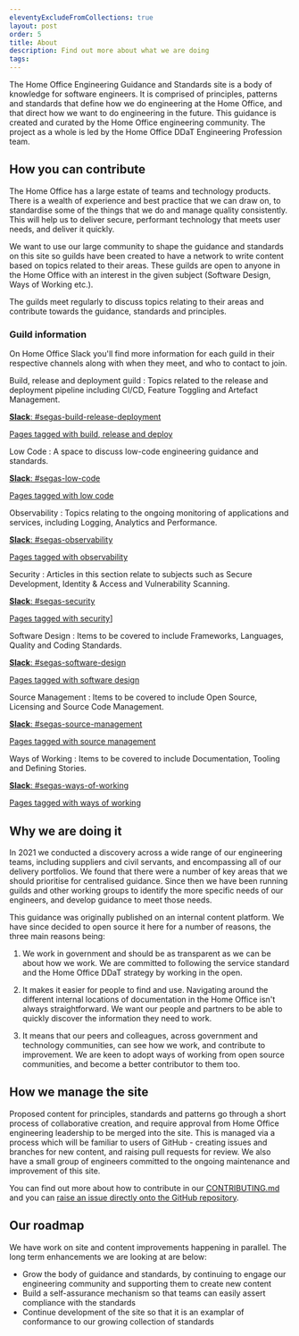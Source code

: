 ```yaml
---
eleventyExcludeFromCollections: true
layout: post
order: 5
title: About
description: Find out more about what we are doing
tags:
---
```


The Home Office Engineering Guidance and Standards site is a body of knowledge for software engineers. It is comprised of principles, patterns and standards that define how we do engineering at the Home Office, and that direct how we want to do engineering in the future. This guidance is created and curated by the Home Office engineering community. The project as a whole is led by the Home Office DDaT Engineering Profession team.

## How you can contribute

The Home Office has a large estate of teams and technology products. There is a wealth of experience and best practice that we can draw on, to standardise some of the things that we do and manage quality consistently. This will help us to deliver secure, performant technology that meets user needs, and deliver it quickly.

We want to use our large community to shape the guidance and standards on this site so guilds have been created to have a network to write content based on topics related to their areas. These guilds are open to anyone in the Home Office with an interest in the given subject (Software Design, Ways of Working etc.).

The guilds meet regularly to discuss topics relating to their areas and contribute towards the guidance, standards and principles.

### Guild information

On Home Office Slack you'll find more information for each guild in their respective channels along with when they meet, and who to contact to join.

Build, release and deployment guild
: Topics related to the release and deployment pipeline including CI/CD, Feature Toggling and Artefact Management.

  [**Slack**: #segas-build-release-deployment](https://homeoffice.enterprise.slack.com/archives/C02DR9CU4SC)

  [Pages tagged with build, release and deploy](/tags/build-release-and-deploy/)

Low Code
: A space to discuss low-code engineering guidance and standards.

  [**Slack**: #segas-low-code](https://homeoffice.enterprise.slack.com/archives/C05MK8UM2F7)

  [Pages tagged with low code](/tags/low-code/)

Observability
: Topics relating to the ongoing monitoring of applications and services, including Logging, Analytics and Performance.

  [**Slack**: #segas-observability](https://homeoffice.enterprise.slack.com/archives/C02BJSXJ0QK)

  [Pages tagged with observability](/tags/observability/)

Security
: Articles in this section relate to subjects such as Secure Development, Identity & Access and Vulnerability Scanning.

  [**Slack**: #segas-security](https://homeoffice.enterprise.slack.com/archives/C0282A158FM)

  [Pages tagged with security](/tags/security/)]

Software Design
: Items to be covered to include Frameworks, Languages, Quality and Coding Standards.

  [**Slack**: #segas-software-design](https://homeoffice.enterprise.slack.com/archives/C02AHL4ML7P)

  [Pages tagged with software design](/tags/software-design/)

Source Management
: Items to be covered to include Open Source, Licensing and Source Code Management.

  [**Slack**: #segas-source-management](https://homeoffice.enterprise.slack.com/archives/C02DE9B8M25)

  [Pages tagged with source management](/tags/source-management/)

Ways of Working
: Items to be covered to include Documentation, Tooling and Defining Stories.

  [**Slack**: #segas-ways-of-working](https://homeoffice.enterprise.slack.com/archives/C02CLUJ01QX)

  [Pages tagged with ways of working](/tags/ways-of-working/)

## Why we are doing it

In 2021 we conducted a discovery across a wide range of our engineering teams, including suppliers and civil servants, and encompassing all of our delivery portfolios. We found that there were a number of key areas that we should prioritise for centralised guidance. Since then we have been running guilds and other working groups to identify the more specific needs of our engineers, and develop guidance to meet those needs.

This guidance was originally published on an internal content platform. We have since decided to open source it here for a number of reasons, the three main reasons being:

1. We work in government and should be as transparent as we can be about how we work. We are committed to following the service standard and the Home Office DDaT strategy by working in the open.

2. It makes it easier for people to find and use. Navigating around the different internal locations of documentation in the Home Office isn't always straightforward. We want our people and partners to be able to quickly discover the information they need to work.

3. It means that our peers and colleagues, across government and technology communities, can see how we work, and contribute to improvement. We are keen to adopt ways of working from open source communities, and become a better contributor to them too.

## How we manage the site

Proposed content for principles, standards and patterns go through a short process of collaborative creation, and require approval from Home Office engineering leadership to be merged into the site. This is managed via a process which will be familiar to users of GitHub - creating issues and branches for new content, and raising pull requests for review. We also have a small group of engineers committed to the ongoing maintenance and improvement of this site.

You can find out more about how to contribute in our [CONTRIBUTING.md](https://github.com/UKHomeOffice/engineering-guidance-and-standards/blob/main/CONTRIBUTING.md) and you can [raise an issue directly onto the GitHub repository](https://github.com/UKHomeOffice/engineering-guidance-and-standards/issues).

## Our roadmap

We have work on site and content improvements happening in parallel. The long term enhancements we are looking at are below:

- Grow the body of guidance and standards, by continuing to engage our engineering community and supporting them to create new content
- Build a self-assurance mechanism so that teams can easily assert compliance with the standards
- Continue development of the site so that it is an examplar of conformance to our growing collection of standards
